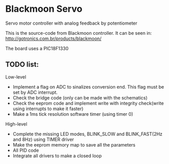 # Blackmoon Servo
Servo motor controller with analog feedback by potentiometer

This is the source-code from Blackmoon controller. It can be seen in: 
http://gotronics.com.br/products/blackmoon/

The board uses a PIC18F1330

## TODO list:

Low-level
- Implement a flag on ADC to sinalizes conversion end. This flag must be set by ADC interrupt.
- Check the bridge code (only can be made with the schematics)
- Check the eeprom code and implement write with integrity check(write using interrupts to make it faster)
- Make a 1ms tick resolution software timer (using timer 0)

High-level
- Complete the missing LED modes, BLINK_SLOW and BLINK_FAST(2Hz and 8Hz) using TIMER driver
- Make the eeprom memory map to save all the parameters
- All PID code
- Integrate all drivers to make a closed loop
